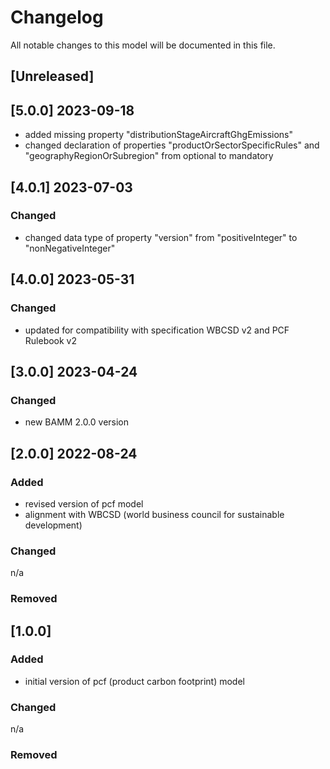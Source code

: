 # Changelog
All notable changes to this model will be documented in this file.

## [Unreleased]

## [5.0.0] 2023-09-18
- added missing property "distributionStageAircraftGhgEmissions"
- changed declaration of properties "productOrSectorSpecificRules" and "geographyRegionOrSubregion" from optional to mandatory

## [4.0.1] 2023-07-03
### Changed
- changed data type of property "version" from "positiveInteger" to "nonNegativeInteger"

## [4.0.0] 2023-05-31
### Changed
- updated for compatibility with specification WBCSD v2 and PCF Rulebook v2

## [3.0.0] 2023-04-24
### Changed
- new BAMM 2.0.0 version

## [2.0.0] 2022-08-24
### Added
- revised version of pcf model
- alignment with WBCSD (world business council for sustainable development)

### Changed
n/a

### Removed

## [1.0.0]
### Added
- initial version of pcf (product carbon footprint) model

### Changed
n/a

### Removed
